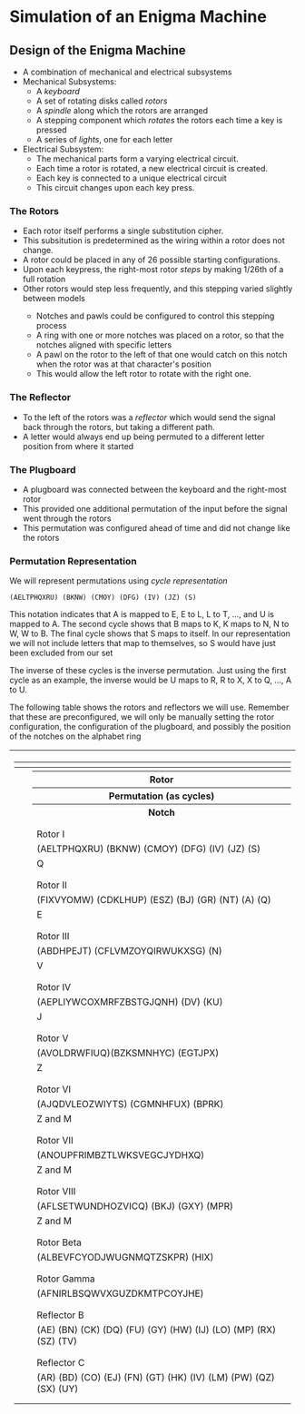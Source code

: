 <h1>Simulation of an Enigma Machine</h1>

<h2>Design of the Enigma Machine</h2>

<ul>
  <li>A combination of mechanical and electrical subsystems</li>
  <li>
    Mechanical Subsystems:
    <ul>
      <li>A <em>keyboard</em></li>
      <li>A set of rotating disks called <em>rotors</em></li>
      <li>A <em>spindle</em> along which the rotors are arranged</li>
      <li>A stepping component which <em>rotates</em> the rotors each time a key is pressed</li>
      <li>A series of <em>lights</em>, one for each letter</li>
    </ul>
  </li>
  <li>
  	Electrical Subsystem:
    <ul>
      <li>The mechanical parts form a varying electrical circuit.
      <li>Each time a rotor is rotated, a new electrical circuit is created.</li>
      <li>Each key is connected to a unique electrical circuit
      <li>This circuit changes upon each key press.</li>
    </ul>
  </li>
</ul>

<h3>The Rotors</h3>

<ul>
  <li>Each rotor itself performs a single substitution cipher.</li>
  <li>This subsitution is predetermined as the wiring within a rotor does not change. </li>
  <li>A rotor could be placed in any of 26 possible starting configurations.</li>
  <li>Upon each keypress, the right-most rotor <em>steps</em> by making 1/26th of a full rotation</li>
  <li>Other rotors would step less frequently, and this stepping varied slightly between models</li>
  <ul>
    <li>Notches and pawls could be configured to control this stepping process</li>
    <li>A ring with one or more notches was placed on a rotor, so that the notches aligned
        with specific letters</li>
    <li>A pawl on the rotor to the left of that one would catch on this notch when the rotor was at that character's position</li>
    <li>This would allow the left rotor to rotate with the right one.</li>
  </ul>
</ul>
<h3>The Reflector</h3>
<ul>
  <li>To the left of the rotors was a <em>reflector</em> which would send the signal back
      through the rotors, but taking a different path.</li>
  <li>A letter would always end up being permuted to a different letter position from
      where it started</li>
</ul>

<h3>The Plugboard</h3>

<ul>
  <li>A plugboard was connected between the keyboard and the right-most rotor</li>
  <li>This provided one additional permutation of the input before the signal went through the rotors</li>
  <li>This permutation was configured ahead of time and did not change like the rotors</li>
</ul>

<h3>Permutation Representation</h3>

<p>We will represent permutations using <em>cycle representation</em>
</p>

```
(AELTPHQXRU) (BKNW) (CMOY) (DFG) (IV) (JZ) (S)
```

<p>This notation indicates that A is mapped to E, E to L, L to T, ..., and U is mapped to A.
   The second cycle shows that B maps to K, K maps to N, N to W, W to B. The final cycle
   shows that S maps to itself. In our representation we will not include letters that map to
   themselves, so S would have just been excluded from our set</p>

<p>The inverse of these cycles is the inverse permutation. Just using the first cycle as an example, the inverse would be U maps to R, R to X, X to Q, ..., A to U.</p>

<p>The following table shows the rotors and reflectors we will use. Remember that these are preconfigured, we will only be manually setting the rotor configuration, the configuration of the plugboard, and possibly the position of the notches on the alphabet ring</p>

| <table> |                                                              |
| ------- | ------------------------------------------------------------ |
|         | <tr>                                                         |
|         | <th><strong>Rotor</strong></th>                              |
|         | <th><strong>Permutation</strong> (as cycles)</th>            |
|         | <th><strong>Notch</strong></th>                              |
|         | </tr>                                                        |
|         | <tr>                                                         |
|         | <td align="left">Rotor I</td>                                |
|         | <td align="left">(AELTPHQXRU) (BKNW) (CMOY) (DFG) (IV) (JZ) (S)</td> |
|         | <td align="left">Q</td>                                      |
|         | </tr>                                                        |
|         | <tr>                                                         |
|         | <td align="left">Rotor II</td>                               |
|         | <td align="left">(FIXVYOMW) (CDKLHUP) (ESZ) (BJ) (GR) (NT) (A) (Q)</td> |
|         | <td align="left">E</td>                                      |
|         | </tr>                                                        |
|         | <tr>                                                         |
|         | <td align="left">Rotor III</td>                              |
|         | <td align="left">(ABDHPEJT) (CFLVMZOYQIRWUKXSG) (N)</td>     |
|         | <td align="left">V</td>                                      |
|         | </tr>                                                        |
|         | <tr>                                                         |
|         | <td align="left">Rotor IV</td>                               |
|         | <td align="left">(AEPLIYWCOXMRFZBSTGJQNH) (DV) (KU)</td>     |
|         | <td align="left">J</td>                                      |
|         | </tr>                                                        |
|         | <tr>                                                         |
|         | <td align="left">Rotor V</td>                                |
|         | <td align="left">(AVOLDRWFIUQ)(BZKSMNHYC) (EGTJPX)</td>      |
|         | <td align="left">Z</td>                                      |
|         | </tr>                                                        |
|         | <tr>                                                         |
|         | <td align="left">Rotor VI</td>                               |
|         | <td align="left">(AJQDVLEOZWIYTS) (CGMNHFUX) (BPRK)</td>     |
|         | <td align="left">Z and M</td>                                |
|         | </tr>                                                        |
|         | <tr>                                                         |
|         | <td align="left">Rotor VII</td>                              |
|         | <td align="left">(ANOUPFRIMBZTLWKSVEGCJYDHXQ)</td>           |
|         | <td align="left">Z and M</td>                                |
|         | </tr>                                                        |
|         | <tr>                                                         |
|         | <td align="left">Rotor VIII</td>                             |
|         | <td align="left">(AFLSETWUNDHOZVICQ) (BKJ) (GXY) (MPR)</td>  |
|         | <td align="left">Z and M</td>                                |
|         | </tr>                                                        |
|         | <tr>                                                         |
|         | <td align="left">Rotor Beta</td>                             |
|         | <td align="left">(ALBEVFCYODJWUGNMQTZSKPR) (HIX)</td>        |
|         | </tr>                                                        |
|         | <tr>                                                         |
|         | <td align="left">Rotor Gamma</td>                            |
|         | <td align="left">(AFNIRLBSQWVXGUZDKMTPCOYJHE)</td>           |
|         | </tr>                                                        |
|         | <tr>                                                         |
|         | <td align="left">Reflector B</td>                            |
|         | <td align="left">(AE) (BN) (CK) (DQ) (FU) (GY) (HW) (IJ) (LO) (MP) (RX) (SZ) (TV)</td> |
|         | </tr>                                                        |
|         | <tr>                                                         |
|         | <td align="left">Reflector C</td>                            |
|         | <td align="left">(AR) (BD) (CO) (EJ) (FN) (GT) (HK) (IV) (LM) (PW) (QZ) (SX) (UY)</td> |
|         | </tr>                                                        |
|         | </table>                                                     |